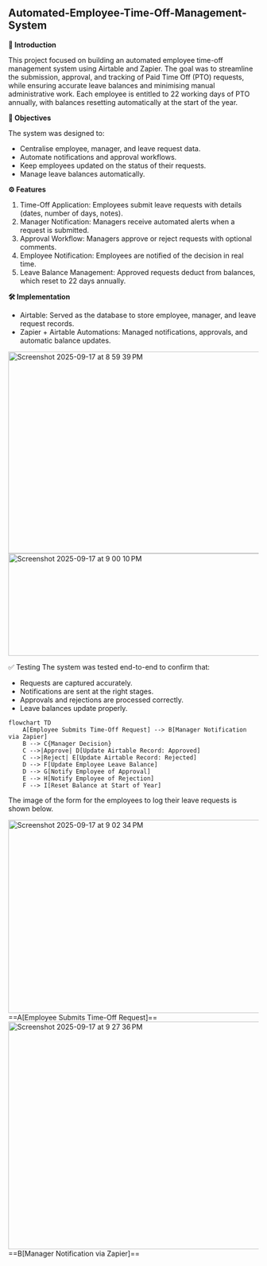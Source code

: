 ## Automated-Employee-Time-Off-Management-System


**📌 Introduction**

This project focused on building an automated employee time-off management system using Airtable and Zapier. The goal was to streamline the submission, approval, and tracking of Paid Time Off (PTO) requests, while ensuring accurate leave balances and minimising manual administrative work. Each employee is entitled to 22 working days of PTO annually, with balances resetting automatically at the start of the year.

**🎯 Objectives**

The system was designed to:

- Centralise employee, manager, and leave request data.
- Automate notifications and approval workflows.
- Keep employees updated on the status of their requests.
- Manage leave balances automatically.

**⚙️ Features**

1. Time-Off Application: Employees submit leave requests with details (dates, number of days, notes).
2. Manager Notification: Managers receive automated alerts when a request is submitted.
3. Approval Workflow: Managers approve or reject requests with optional comments.
4. Employee Notification: Employees are notified of the decision in real time.
5. Leave Balance Management: Approved requests deduct from balances, which reset to 22 days annually.

**🛠️ Implementation**
- Airtable: Served as the database to store employee, manager, and leave request records.
- Zapier + Airtable Automations: Managed notifications, approvals, and automatic balance updates.

<img width="1406" height="406" alt="Screenshot 2025-09-17 at 8 59 39 PM" src="https://github.com/user-attachments/assets/a1c62e8d-938e-4999-b192-62a56af8ac02" />

<img width="1413" height="206" alt="Screenshot 2025-09-17 at 9 00 10 PM" src="https://github.com/user-attachments/assets/c67d23d1-1bc8-409a-ac63-dccf2e4fa93c" />



✅ Testing
The system was tested end-to-end to confirm that:
- Requests are captured accurately.
- Notifications are sent at the right stages.
- Approvals and rejections are processed correctly.
- Leave balances update properly.


```mermaid
flowchart TD
    A[Employee Submits Time-Off Request] --> B[Manager Notification via Zapier]
    B --> C{Manager Decision}
    C -->|Approve| D[Update Airtable Record: Approved]
    C -->|Reject| E[Update Airtable Record: Rejected]
    D --> F[Update Employee Leave Balance]
    D --> G[Notify Employee of Approval]
    E --> H[Notify Employee of Rejection]
    F --> I[Reset Balance at Start of Year]
```





The image of the form for the employees to log their leave requests is shown below.

<img width="638" height="389" alt="Screenshot 2025-09-17 at 9 02 34 PM" src="https://github.com/user-attachments/assets/91163f70-bfae-4b0f-9311-d578129e8c69" />
==A[Employee Submits Time-Off Request]==


<img width="1051" height="458" alt="Screenshot 2025-09-17 at 9 27 36 PM" src="https://github.com/user-attachments/assets/784f04a9-30ee-456c-9419-5d909fc22018" />
==B[Manager Notification via Zapier]==









